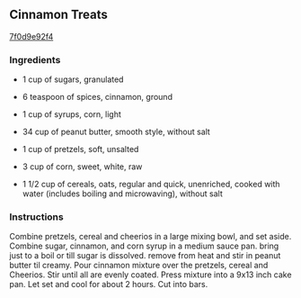 ## Cinnamon Treats

[7f0d9e92f4](http://www.food.com/recipe/cinnamon-treats-238440)

### Ingredients

 - 1 cup of sugars, granulated

 - 6 teaspoon of spices, cinnamon, ground

 - 1 cup of syrups, corn, light

 - 34 cup of peanut butter, smooth style, without salt

 - 1 cup of pretzels, soft, unsalted

 - 3 cup of corn, sweet, white, raw

 - 1 1/2 cup of cereals, oats, regular and quick, unenriched, cooked with water (includes boiling and microwaving), without salt

### Instructions

Combine pretzels, cereal and cheerios in a large mixing bowl, and set aside. Combine sugar, cinnamon, and corn syrup in a medium sauce pan. bring just to a boil or till sugar is dissolved. remove from heat and stir in peanut butter til creamy. Pour cinnamon mixture over the pretzels, cereal and Cheerios. Stir until all are evenly coated. Press mixture into a 9x13 inch cake pan. Let set and cool for about 2 hours. Cut into bars.